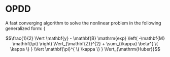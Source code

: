 # OPDD
A fast converging algorithm to solve the nonlinear problem in the following generalized form: $\{$

$$\frac{1}{2} \Vert \mathbf{y} - \mathbf{B} \mathrm{exp} \left( -\mathbf{M} \mathbf{\pi} \right) \Vert_{\mathbf{Z}}^{2} + \sum_{\kappa} \beta^{ \{ \kappa \} } \Vert \mathbf{\pi}^{ \{ \kappa \} } \Vert_{\mathrm{Huber}}$$
